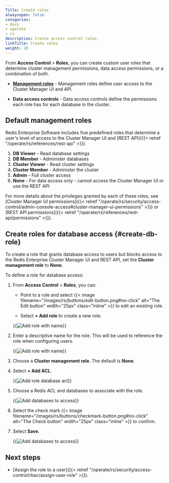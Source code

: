 ```yaml
---
Title: Create roles
alwaysopen: false
categories:
- docs
- operate
- rs
description: Create access control roles.
linkTitle: Create roles
weight: 20
---
```


From **Access Control** > **Roles**, you can create custom user roles that determine cluster management permissions, data access permissions, or a combination of both.

- [**Management roles**](#default-management-roles) - Management roles define user access to the Cluster Manager UI and API.

- **Data access controls** - Data access controls define the permissions each role has for each database in the cluster.

## Default management roles

Redis Enterprise Software includes five predefined roles that determine a user's level of access to the Cluster Manager UI and [REST API]({{< relref "/operate/rs/references/rest-api" >}}).

1. **DB Viewer** - Read database settings
1. **DB Member** - Administer databases
1. **Cluster Viewer** - Read cluster settings
1. **Cluster Member** - Administer the cluster
1. **Admin** - Full cluster access
1. **None** - For data access only - cannot access the Cluster Manager UI or use the REST API

For more details about the privileges granted by each of these roles, see [Cluster Manager UI permissions]({{< relref "/operate/rs/security/access-control/admin-console-access#cluster-manager-ui-permissions" >}}) or [REST API permissions]({{< relref "/operate/rs/references/rest-api/permissions" >}}).

## Create roles for database access {#create-db-role}

To create a role that grants database access to users but blocks access to the Redis Enterprise Cluster Manager UI and REST API, set the **Cluster management role** to **None**.

To define a role for database access:

1. From **Access Control** > **Roles**, you can:

    - Point to a role and select {{< image filename="/images/rs/buttons/edit-button.png#no-click" alt="The Edit button" width="25px" class="inline" >}} to edit an existing role.

    - Select **+ Add role** to create a new role.

    {{<image filename="images/rs/access-control-role-panel.png" alt="Add role with name" >}}

1. Enter a descriptive name for the role. This will be used to reference the role when configuring users.

    {{<image filename="images/rs/access-control-role-name.png" alt="Add role with name" >}}

1. Choose a **Cluster management role**. The default is **None**.
    
1. Select **+ Add ACL**.

    {{<image filename="images/rs/access-control-role-acl.png" alt="Add role database acl" >}}

1.  Choose a Redis ACL and databases to associate with the role.

    {{<image filename="images/rs/access-control-role-databases.png" alt="Add databases to access" >}}

1. Select the check mark {{< image filename="/images/rs/buttons/checkmark-button.png#no-click" alt="The Check button" width="25px" class="inline" >}} to confirm.

1. Select **Save**.

    {{<image filename="images/rs/access-control-role-save.png" alt="Add databases to access" >}}

## Next steps

- [Assign the role to a user]({{< relref "/operate/rs/security/access-control/rbac/assign-user-role" >}}).